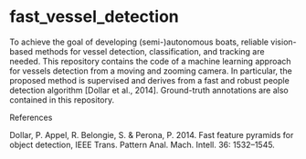 # fast_vessel_detection

To achieve the goal of developing (semi-)autonomous boats, reliable vision-based methods for vessel detection, classification, and tracking are needed. This repository contains the code of a machine learning approach for vessels detection from a moving and zooming camera. In particular, the proposed method is supervised and derives from a fast and robust people detection algorithm [Dollar et al., 2014]. Ground-truth annotations are also contained in this repository.




References

Dollar, P. Appel, R. Belongie, S. & Perona, P. 2014. Fast feature pyramids for object detection, IEEE Trans. Pattern Anal. Mach. Intell. 36: 1532–1545.
